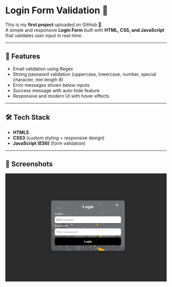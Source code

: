 # Login Form Validation 🔐

This is my **first project** uploaded on GitHub 🎉.  
A simple and responsive **Login Form** built with **HTML, CSS, and JavaScript** that validates user input in real-time.

---

## 🚀 Features
- Email validation using Regex  
- Strong password validation (uppercase, lowercase, number, special character, min length 8)  
- Error messages shown below inputs  
- Success message with auto-hide feature  
- Responsive and modern UI with hover effects  

---

## 🛠️ Tech Stack
- **HTML5**  
- **CSS3** (custom styling + responsive design)  
- **JavaScript (ES6)** (form validation)

---

## 📸 Screenshots
  ![alt text](image.webp)

